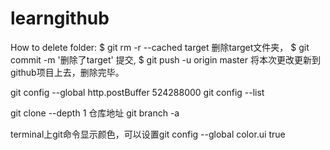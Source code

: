 # learngithub

How to delete folder:
$ git rm -r --cached target  删除target文件夹，
$ git commit -m '删除了target'  提交,
$ git push -u origin master 将本次更改更新到github项目上去，删除完毕。



git config --global http.postBuffer 524288000
git config --list



git clone --depth 1 仓库地址
git branch -a


terminal上git命令显示颜色，可以设置git config --global color.ui true
